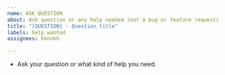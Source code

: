 ```yaml
---
name: ASK QUESTION
about: Ask question or any help needed (not a bug or feature request)
title: "[QUESTION] - Question title"
labels: help wanted
assignees: hknokh

---
```


- Ask your question or what kind of help you need.
